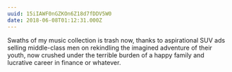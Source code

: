 ```yaml
---
uuid: 15iIAWF0nGZKOn6Z18d7fDDV5W0
date: 2018-06-08T01:12:31.000Z
---
```


Swaths of my music collection is trash now, thanks to aspirational SUV ads selling middle-class men on rekindling the imagined adventure of their youth, now crushed under the terrible burden of a happy family and lucrative career in finance or whatever.
